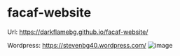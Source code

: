 # facaf-website

Url: https://darkflamebg.github.io/facaf-website/

Wordpress: https://stevenbg40.wordpress.com/
![image](https://github.com/user-attachments/assets/426dc4fb-4e7e-4161-9e50-7e9766803beb)
